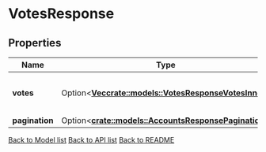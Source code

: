 # VotesResponse

## Properties

Name | Type | Description | Notes
------------ | ------------- | ------------- | -------------
**votes** | Option<[**Vec<crate::models::VotesResponseVotesInner>**](Votes_response_votes_inner.md)> | votes defined the queried votes. | [optional]
**pagination** | Option<[**crate::models::AccountsResponsePagination**](Accounts_response_pagination.md)> |  | [optional]

[Back to Model list](../README.md#documentation-for-models) [Back to API list](../README.md#documentation-for-api-endpoints) [Back to README](../README.md)


